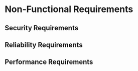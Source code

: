 # Non-Functional Requirements


## Security Requirements


## Reliability Requirements


## Performance Requirements




